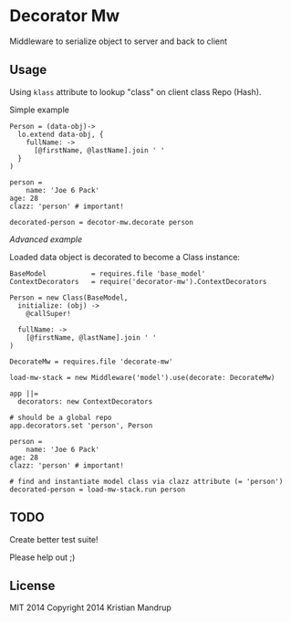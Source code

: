# Decorator Mw

Middleware to serialize object to server and back to client

## Usage

Using `klass` attribute to lookup "class" on client class Repo (Hash).

Simple example

```LiveScript
Person = (data-obj)->
  lo.extend data-obj, {  
    fullName: ->
      [@firstName, @lastName].join ' '
  }
)

person =
    name: 'Joe 6 Pack'
age: 28
clazz: 'person' # important!

decorated-person = decotor-mw.decorate person
```

*Advanced example*

Loaded data object is decorated to become a Class instance:

```LiveScript
BaseModel           = requires.file 'base_model'
ContextDecorators   = require('decorator-mw').ContextDecorators

Person = new Class(BaseModel,
  initialize: (obj) ->
    @callSuper!

  fullName: ->
    [@firstName, @lastName].join ' '
)

DecorateMw = requires.file 'decorate-mw'

load-mw-stack = new Middleware('model').use(decorate: DecorateMw)

app ||=
  decorators: new ContextDecorators

# should be a global repo
app.decorators.set 'person', Person

person =
    name: 'Joe 6 Pack'
age: 28
clazz: 'person' # important!

# find and instantiate model class via clazz attribute (= 'person')
decorated-person = load-mw-stack.run person
```

## TODO

Create better test suite!

Please help out ;)

## License

MIT 2014
Copyright 2014 Kristian Mandrup
